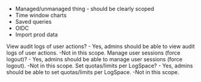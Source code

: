 - Managed/unmanaged thing - should be clearly scoped
- Time window charts
- Saved queries
- OIDC
- Import prod data

View audit logs of user actions? - Yes, admins should be able to view audit logs of user actions. -Not in this scope.
Manage user sessions (force logout)? - Yes, admins should be able to manage user sessions (force logout). -Not in this scope.
Set quotas/limits per LogSpace? - Yes, admins should be able to set quotas/limits per LogSpace. -Not in this scope.
